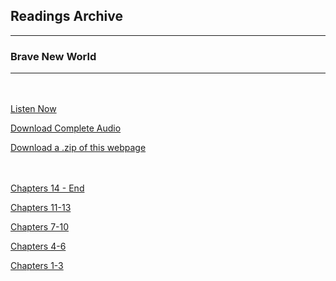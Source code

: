 <h2>Readings Archive</h2>
<div class="container">
	<hr />
	<h3>Brave New World</h3>
	<div class="container"><hr /></div>
</div>
<hr style="height:20px; visibility:hidden;" />
<p><a href="book">Listen Now</a></p>
<p><a href="https://github.com/LunarTiger/stwl/releases/download/brave_new_world/brave_new_world.m4a">Download Complete Audio</a></p>
<p><a href="https://github.com/LunarTiger/stwl/releases/download/brave_new_world/brave_new_world.zip">Download a .zip of this webpage</a></p>
<hr style="height:20px; visibility:hidden;" />
<p><a href="brave_new_world_chapters14-finish_2-27-20.m4a">Chapters 14 - End</a></p>
<p><a href="brave_new_world_chapters11-13_2-24-20.m4a">Chapters 11-13</a></p>
<p><a href="brave_new_world_chapters7-10_2-20-20.m4a">Chapters 7-10</a></p>
<p><a href="brave_new_world_chapters4-6_2-17-20.m4a">Chapters 4-6</a></p>
<p><a href="brave_new_world_chapters1-3_2-13-20.m4a">Chapters 1-3</a></p>
<script src="/stwl/assets/js/event.js"></script>
